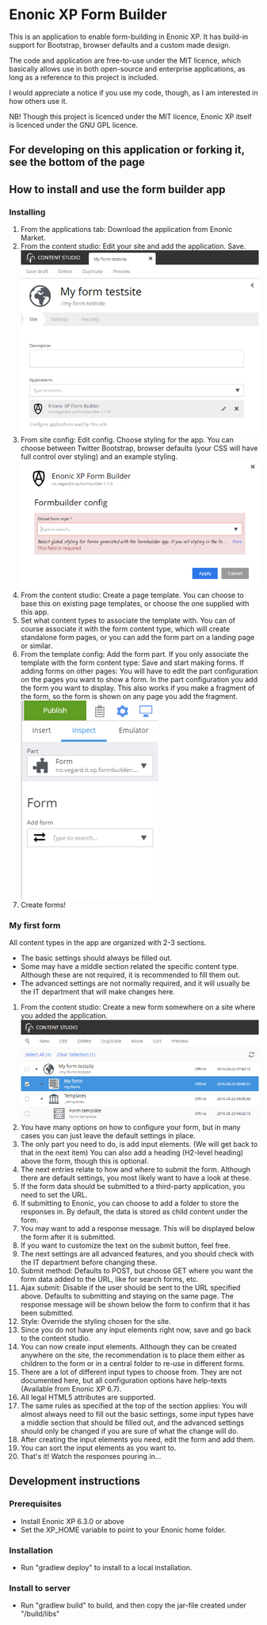 # Enonic XP Form Builder #

This is an application to enable form-building in Enonic XP.
It has build-in support for Bootstrap, browser defaults and a custom made design.

The code and application are free-to-use under the MIT licence, which basically allows use in both open-source and enterprise applications, as long as a reference to this project is included.

I would appreciate a notice if you use my code, though, as I am interested in how others use it.

NB! Though this project is licenced under the MIT licence, Enonic XP itself is licenced under the GNU GPL licence.

## For developing on this application or forking it, see the bottom of the page ##

## How to install and use the form builder app ##

### Installing ###

1. From the applications tab: Download the application from Enonic Market.
2. From the content studio: Edit your site and add the application. Save.
![How site config should look after app has been installed](https://github.com/it-vegard/xp-form-builder/blob/master/docs/images/install-application.PNG "Site config with app installed")
3. From site config: Edit config. Choose styling for the app. You can choose between Twitter Bootstrap, browser defaults (your CSS will have full control over styling) and an example styling.
![App config before styling is chosen.](https://github.com/it-vegard/xp-form-builder/blob/master/docs/images/configure-app.PNG "Choose between Twitter bootstrap, browser default and an example styling.")
4. From the content studio: Create a page template. You can choose to base this on existing page templates, or choose the one supplied with this app.
5. Set what content types to associate the template with. You can of course associate it with the form content type, which will create standalone form pages, or you can add the form part on a landing page or similar.
6. From the template config: Add the form part. If you only associate the template with the form content type: Save and start making forms. If adding forms on other pages: You will have to edit the part configuration on the pages you want to show a form. In the part configuration you add the form you want to display. This also works if you make a fragment of the form, so the form is shown on any page you add the fragment.
![The form part configuration](https://github.com/it-vegard/xp-form-builder/blob/master/docs/images/form-part-config.png "Configure the part on the pages you add it unless they are standalone form pages.")
7. Create forms!

### My first form ###

All content types in the app are organized with 2-3 sections. 
* The basic settings should always be filled out. 
* Some may have a middle section related the specific content type. Although these are not required, it is recommended to fill them out. 
* The advanced settings are not normally required, and it will usually be the IT department that will make changes here.

1. From the content studio: Create a new form somewhere on a site where you added the application.
![How the content tree of the site could look after adding a form](https://github.com/it-vegard/xp-form-builder/blob/master/docs/images/form-added-to-site.png "Form added to site")
2. You have many options on how to configure your form, but in many cases you can just leave the default settings in place. 
 1. The only part you need to do, is add input elements. (We will get back to that in the next item) You can also add a heading (H2-level heading) above the form, though this is optional. 
 2. The next entries relate to how and where to submit the form. Although there are default settings, you most likely want to have a look at these.
  1. If the form data should be submitted to a third-party application, you need to set the URL.
  2. If submitting to Enonic, you can choose to add a folder to store the responses in. By default, the data is stored as child content under the form.
  3. You may want to add a response message. This will be displayed below the form after it is submitted.
  4. If you want to customize the text on the submit button, feel free.
 3. The next settings are all advanced features, and you should check with the IT department before changing these.
  1. Submit method: Defaults to POST, but choose GET where you want the form data added to the URL, like for search forms, etc.
  2. Ajax submit: Disable if the user should be sent to the URL specified above. Defaults to submitting and staying on the same page. The response message will be shown below the form to confirm that it has been submitted.
  3. Style: Override the styling chosen for the site.
3. Since you do not have any input elements right now, save and go back to the content studio.
4. You can now create input elements. Although they can be created anywhere on the site, the recommendation is to place them either as children to the form or in a central folder to re-use in different forms.
 1. There are a lot of different input types to choose from. They are not documented here, but all configuration options have help-texts (Available from Enonic XP 6.7).
 2. All legal HTML5 attributes are supported.
 3. The same rules as specified at the top of the section applies: You will almost always need to fill out the basic settings, some input types have a middle section that should be filled out, and the advanced settings should only be changed if you are sure of what the change will do.
5. After creating the input elements you need, edit the form and add them.
 1. You can sort the input elements as you want to.
6. That's it! Watch the responses pouring in...

## Development instructions ##

### Prerequisites ###
* Install Enonic XP 6.3.0 or above
* Set the XP_HOME variable to point to your Enonic home folder.

### Installation ###
* Run "gradlew deploy" to install to a local installation.

### Install to server ###
* Run "gradlew build" to build, and then copy the jar-file created under "/build/libs" 
